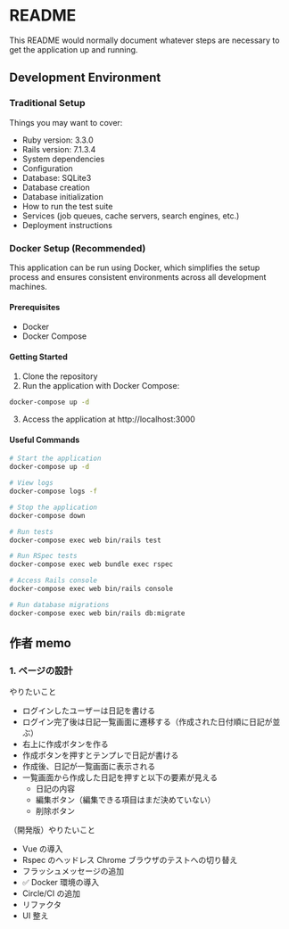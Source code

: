 # README

This README would normally document whatever steps are necessary to get the
application up and running.

## Development Environment

### Traditional Setup

Things you may want to cover:

- Ruby version: 3.3.0
- Rails version: 7.1.3.4
- System dependencies
- Configuration
- Database: SQLite3
- Database creation
- Database initialization
- How to run the test suite
- Services (job queues, cache servers, search engines, etc.)
- Deployment instructions

### Docker Setup (Recommended)

This application can be run using Docker, which simplifies the setup process and ensures consistent environments across all development machines.

#### Prerequisites

- Docker
- Docker Compose

#### Getting Started

1. Clone the repository
2. Run the application with Docker Compose:

```bash
docker-compose up -d
```

3. Access the application at http://localhost:3000

#### Useful Commands

```bash
# Start the application
docker-compose up -d

# View logs
docker-compose logs -f

# Stop the application
docker-compose down

# Run tests
docker-compose exec web bin/rails test

# Run RSpec tests
docker-compose exec web bundle exec rspec

# Access Rails console
docker-compose exec web bin/rails console

# Run database migrations
docker-compose exec web bin/rails db:migrate
```

## 作者 memo

### 1. ページの設計

やりたいこと

- ログインしたユーザーは日記を書ける
- ログイン完了後は日記一覧画面に遷移する（作成された日付順に日記が並ぶ）
- 右上に作成ボタンを作る
- 作成ボタンを押すとテンプレで日記が書ける
- 作成後、日記が一覧画面に表示される
- 一覧画面から作成した日記を押すと以下の要素が見える
  - 日記の内容
  - 編集ボタン（編集できる項目はまだ決めていない）
  - 削除ボタン

（開発版）やりたいこと

- Vue の導入
- Rspec のヘッドレス Chrome ブラウザのテストへの切り替え
- フラッシュメッセージの追加
- ✅ Docker 環境の導入
- Circle/CI の追加
- リファクタ
- UI 整え
